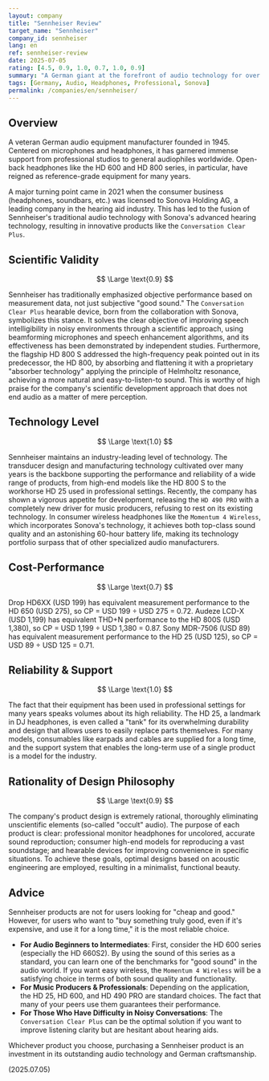 ```yaml
---
layout: company
title: "Sennheiser Review"
target_name: "Sennheiser"
company_id: sennheiser
lang: en
ref: sennheiser-review
date: 2025-07-05
rating: [4.5, 0.9, 1.0, 0.7, 1.0, 0.9]
summary: "A German giant at the forefront of audio technology for over 75 years. Building on its absolute trust in the professional market, it has recently further strengthened its consumer business through collaboration with hearing aid giant Sonova. From traditional high-quality headphones to hearable devices that clarify conversations, its domain continues to expand. The price is by no means cheap, but for long-term use, its value is irreplaceable."
tags: [Germany, Audio, Headphones, Professional, Sonova]
permalink: /companies/en/sennheiser/
---
```


## Overview

A veteran German audio equipment manufacturer founded in 1945. Centered on microphones and headphones, it has garnered immense support from professional studios to general audiophiles worldwide. Open-back headphones like the HD 600 and HD 800 series, in particular, have reigned as reference-grade equipment for many years.

A major turning point came in 2021 when the consumer business (headphones, soundbars, etc.) was licensed to Sonova Holding AG, a leading company in the hearing aid industry. This has led to the fusion of Sennheiser's traditional audio technology with Sonova's advanced hearing technology, resulting in innovative products like the `Conversation Clear Plus`.

## Scientific Validity

$$ \Large \text{0.9} $$

Sennheiser has traditionally emphasized objective performance based on measurement data, not just subjective "good sound." The `Conversation Clear Plus` hearable device, born from the collaboration with Sonova, symbolizes this stance. It solves the clear objective of improving speech intelligibility in noisy environments through a scientific approach, using beamforming microphones and speech enhancement algorithms, and its effectiveness has been demonstrated by independent studies. Furthermore, the flagship HD 800 S addressed the high-frequency peak pointed out in its predecessor, the HD 800, by absorbing and flattening it with a proprietary "absorber technology" applying the principle of Helmholtz resonance, achieving a more natural and easy-to-listen-to sound. This is worthy of high praise for the company's scientific development approach that does not end audio as a matter of mere perception.

## Technology Level

$$ \Large \text{1.0} $$

Sennheiser maintains an industry-leading level of technology. The transducer design and manufacturing technology cultivated over many years is the backbone supporting the performance and reliability of a wide range of products, from high-end models like the HD 800 S to the workhorse HD 25 used in professional settings. Recently, the company has shown a vigorous appetite for development, releasing the `HD 490 PRO` with a completely new driver for music producers, refusing to rest on its existing technology. In consumer wireless headphones like the `Momentum 4 Wireless`, which incorporates Sonova's technology, it achieves both top-class sound quality and an astonishing 60-hour battery life, making its technology portfolio surpass that of other specialized audio manufacturers.

## Cost-Performance

$$ \Large \text{0.7} $$

Drop HD6XX (USD 199) has equivalent measurement performance to the HD 650 (USD 275), so CP = USD 199 ÷ USD 275 = 0.72. Audeze LCD-X (USD 1,199) has equivalent THD+N performance to the HD 800S (USD 1,380), so CP = USD 1,199 ÷ USD 1,380 = 0.87. Sony MDR-7506 (USD 89) has equivalent measurement performance to the HD 25 (USD 125), so CP = USD 89 ÷ USD 125 = 0.71.

## Reliability & Support

$$ \Large \text{1.0} $$

The fact that their equipment has been used in professional settings for many years speaks volumes about its high reliability. The HD 25, a landmark in DJ headphones, is even called a "tank" for its overwhelming durability and design that allows users to easily replace parts themselves. For many models, consumables like earpads and cables are supplied for a long time, and the support system that enables the long-term use of a single product is a model for the industry.

## Rationality of Design Philosophy

$$ \Large \text{0.9} $$

The company's product design is extremely rational, thoroughly eliminating unscientific elements (so-called "occult" audio). The purpose of each product is clear: professional monitor headphones for uncolored, accurate sound reproduction; consumer high-end models for reproducing a vast soundstage; and hearable devices for improving convenience in specific situations. To achieve these goals, optimal designs based on acoustic engineering are employed, resulting in a minimalist, functional beauty.

## Advice

Sennheiser products are not for users looking for "cheap and good." However, for users who want to "buy something truly good, even if it's expensive, and use it for a long time," it is the most reliable choice.

- **For Audio Beginners to Intermediates**: First, consider the HD 600 series (especially the HD 660S2). By using the sound of this series as a standard, you can learn one of the benchmarks for "good sound" in the audio world. If you want easy wireless, the `Momentum 4 Wireless` will be a satisfying choice in terms of both sound quality and functionality.
- **For Music Producers & Professionals**: Depending on the application, the HD 25, HD 600, and HD 490 PRO are standard choices. The fact that many of your peers use them guarantees their performance.
- **For Those Who Have Difficulty in Noisy Conversations**: The `Conversation Clear Plus` can be the optimal solution if you want to improve listening clarity but are hesitant about hearing aids.

Whichever product you choose, purchasing a Sennheiser product is an investment in its outstanding audio technology and German craftsmanship.

(2025.07.05)
